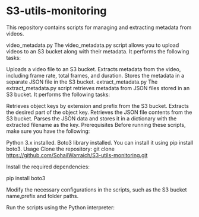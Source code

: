 # S3-utils-monitoring
This repository contains scripts for managing and extracting metadata from videos.

video_metadata.py
The video_metadata.py script allows you to upload videos to an S3 bucket along with their metadata. It performs the following tasks:

Uploads a video file to an S3 bucket.
Extracts metadata from the video, including frame rate, total frames, and duration.
Stores the metadata in a separate JSON file in the S3 bucket.
extract_metadata.py
The extract_metadata.py script retrieves metadata from JSON files stored in an S3 bucket. It performs the following tasks:

Retrieves object keys by extension and prefix from the S3 bucket.
Extracts the desired part of the object key.
Retrieves the JSON file contents from the S3 bucket.
Parses the JSON data and stores it in a dictionary with the extracted filename as the key.
Prerequisites
Before running these scripts, make sure you have the following:

Python 3.x installed.
Boto3 library installed. You can install it using pip install boto3.
Usage
Clone the repository: git clone https://github.com/SohailWarraich/S3-utils-monitoring.git

Install the required dependencies:

pip install boto3

Modify the necessary configurations in the scripts, such as the S3 bucket name,prefix and folder paths.

Run the scripts using the Python interpreter:
